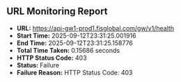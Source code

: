 ## URL Monitoring Report

- **URL:** https://api-gw1-prod1.fisglobal.com/gw/v1/health
- **Start Time:** 2025-09-12T23:31:25.001916
- **End Time:** 2025-09-12T23:31:25.158776
- **Total Time Taken:** 0.15686 seconds
- **HTTP Status Code:** 403
- **Status:** Failure
- **Failure Reason:** HTTP Status Code: 403
